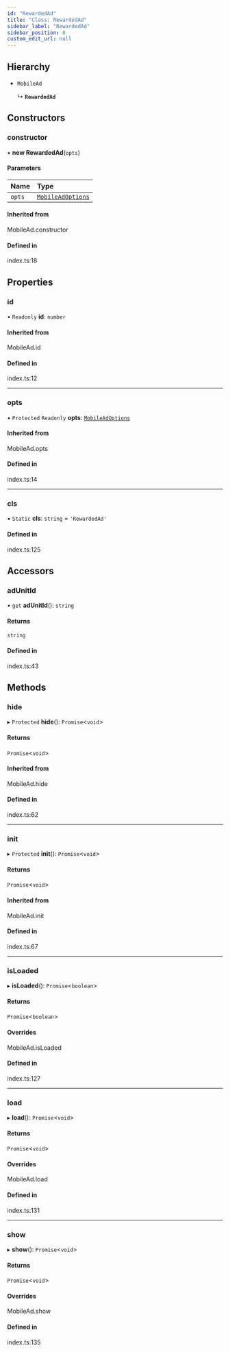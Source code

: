 ```yaml
---
id: "RewardedAd"
title: "Class: RewardedAd"
sidebar_label: "RewardedAd"
sidebar_position: 0
custom_edit_url: null
---
```


## Hierarchy

- `MobileAd`

  ↳ **`RewardedAd`**

## Constructors

### constructor

• **new RewardedAd**(`opts`)

#### Parameters

| Name | Type |
| :------ | :------ |
| `opts` | [`MobileAdOptions`](../index.md#mobileadoptions) |

#### Inherited from

MobileAd.constructor

#### Defined in

index.ts:18

## Properties

### id

• `Readonly` **id**: `number`

#### Inherited from

MobileAd.id

#### Defined in

index.ts:12

___

### opts

• `Protected` `Readonly` **opts**: [`MobileAdOptions`](../index.md#mobileadoptions)

#### Inherited from

MobileAd.opts

#### Defined in

index.ts:14

___

### cls

▪ `Static` **cls**: `string` = `'RewardedAd'`

#### Defined in

index.ts:125

## Accessors

### adUnitId

• `get` **adUnitId**(): `string`

#### Returns

`string`

#### Defined in

index.ts:43

## Methods

### hide

▸ `Protected` **hide**(): `Promise`<`void`\>

#### Returns

`Promise`<`void`\>

#### Inherited from

MobileAd.hide

#### Defined in

index.ts:62

___

### init

▸ `Protected` **init**(): `Promise`<`void`\>

#### Returns

`Promise`<`void`\>

#### Inherited from

MobileAd.init

#### Defined in

index.ts:67

___

### isLoaded

▸ **isLoaded**(): `Promise`<`boolean`\>

#### Returns

`Promise`<`boolean`\>

#### Overrides

MobileAd.isLoaded

#### Defined in

index.ts:127

___

### load

▸ **load**(): `Promise`<`void`\>

#### Returns

`Promise`<`void`\>

#### Overrides

MobileAd.load

#### Defined in

index.ts:131

___

### show

▸ **show**(): `Promise`<`void`\>

#### Returns

`Promise`<`void`\>

#### Overrides

MobileAd.show

#### Defined in

index.ts:135
